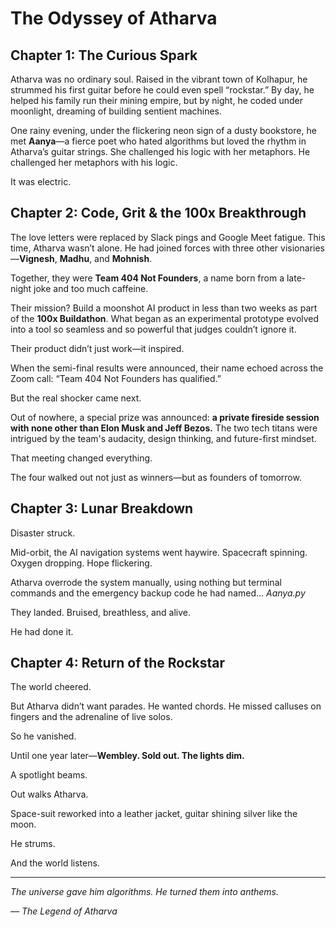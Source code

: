 # The Odyssey of Atharva

## Chapter 1: The Curious Spark

Atharva was no ordinary soul. Raised in the vibrant town of Kolhapur, he strummed his first guitar before he could even spell “rockstar.” By day, he helped his family run their mining empire, but by night, he coded under moonlight, dreaming of building sentient machines.

One rainy evening, under the flickering neon sign of a dusty bookstore, he met **Aanya**—a fierce poet who hated algorithms but loved the rhythm in Atharva’s guitar strings. She challenged his logic with her metaphors. He challenged her metaphors with his logic.

It was electric.

## Chapter 2: Code, Grit & the 100x Breakthrough

The love letters were replaced by Slack pings and Google Meet fatigue. This time, Atharva wasn’t alone. He had joined forces with three other visionaries—**Vignesh**, **Madhu**, and **Mohnish**.

Together, they were **Team 404 Not Founders**, a name born from a late-night joke and too much caffeine.

Their mission? Build a moonshot AI product in less than two weeks as part of the **100x Buildathon**. What began as an experimental prototype evolved into a tool so seamless and so powerful that judges couldn’t ignore it.

Their product didn’t just work—it inspired.

When the semi-final results were announced, their name echoed across the Zoom call: “Team 404 Not Founders has qualified.”

But the real shocker came next.

Out of nowhere, a special prize was announced: **a private fireside session with none other than Elon Musk and Jeff Bezos.** The two tech titans were intrigued by the team's audacity, design thinking, and future-first mindset.

That meeting changed everything.

The four walked out not just as winners—but as founders of tomorrow.


## Chapter 3: Lunar Breakdown

Disaster struck.

Mid-orbit, the AI navigation systems went haywire. Spacecraft spinning. Oxygen dropping. Hope flickering.

Atharva overrode the system manually, using nothing but terminal commands and the emergency backup code he had named... *Aanya.py*

They landed. Bruised, breathless, and alive.

He had done it.

## Chapter 4: Return of the Rockstar

The world cheered.

But Atharva didn’t want parades. He wanted chords. He missed calluses on fingers and the adrenaline of live solos.

So he vanished.

Until one year later—**Wembley. Sold out. The lights dim.**

A spotlight beams.

Out walks Atharva.

Space-suit reworked into a leather jacket, guitar shining silver like the moon.

He strums.

And the world listens.

---

*The universe gave him algorithms. He turned them into anthems.*

*— The Legend of Atharva*
